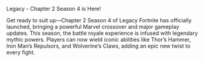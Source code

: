 Legacy  - Chapter 2 Season 4 is Here!

Get ready to suit up—Chapter 2 Season 4 of Legacy Fortnite has officially launched, bringing a powerful Marvel crossover and major gameplay updates. This season, the battle royale experience is infused with legendary mythic powers. Players can now wield iconic abilities like Thor’s Hammer, Iron Man’s Repulsors, and Wolverine’s Claws, adding an epic new twist to every fight.
